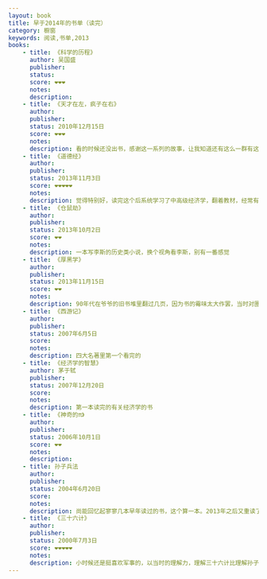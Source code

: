 ```yaml
---
layout: book
title: 早于2014年的书单（读完）
category: 橱窗
keywords: 阅读,书单,2013
books:
    - title: 《科学的历程》
      author: 吴国盛
      publisher:
      status:
      score: ❤❤❤
      notes:
      description: 
    - title: 《天才在左，疯子在右》
      author:
      publisher:
      status: 2010年12月15日
      score: ❤❤❤
      notes:
      description: 看的时候还没出书，感谢这一系列的故事，让我知道还有这么一群有这种心理状态的人。
    - title: 《道德经》
      author:
      publisher:
      status: 2013年11月3日
      score: ❤❤❤❤❤
      notes:
      description: 觉得特别好，读完这个后系统学习了中高级经济学，翻着教材，经常有“他们说的不是一回事吗？”的感觉
    - title: 《仓鼠劫》
      author:
      publisher:
      status: 2013年10月2日
      score: ❤❤
      notes:
      description: 一本写李斯的历史类小说，换个视角看李斯，别有一番感觉
    - title: 《厚黑学》
      author:
      publisher:
      status: 2013年11月15日
      score: ❤❤
      notes:
      description: 90年代在爷爷的旧书堆里翻过几页，因为书的霉味太大作罢，当时对圈圈的理论印象深刻。研一读完了整本书，一句话证明自己读过这本书：“李宗吾这人太坏了，教人厚黑学，我不知道这个人，也没读过这本书”
    - title: 《西游记》
      author:
      publisher:
      status: 2007年6月5日
      score:
      notes:
      description: 四大名著里第一个看完的
    - title: 《经济学的智慧》
      author: 茅于轼
      publisher:
      status: 2007年12月20日
      score:
      notes:
      description: 第一本读完的有关经济学的书
    - title: 《神奇的π》
      author:
      publisher:
      status: 2006年10月1日
      score: ❤❤
      notes:
      description:
    - title: 孙子兵法
      author:
      publisher:
      status: 2004年6月20日
      score:
      notes:
      description: 尚能回忆起寥寥几本早年读过的书，这个算一本。2013年之后又重读了几遍，有了新的认识。
    - title: 《三十六计》
      author:
      publisher:
      status: 2000年7月3日
      score: ❤❤❤❤❤
      notes:
      description: 小时候还是挺喜欢军事的，以当时的理解力，理解三十六计比理解孙子兵法容易很多。
---
```

